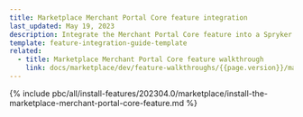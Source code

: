 ```yaml
---
title: Marketplace Merchant Portal Core feature integration
last_updated: May 19, 2023
description: Integrate the Merchant Portal Core feature into a Spryker project.
template: feature-integration-guide-template
related:
  - title: Marketplace Merchant Portal Core feature walkthrough
    link: docs/marketplace/dev/feature-walkthroughs/{{page.version}}/marketplace-merchant-portal-core-feature-walkthrough/marketplace-merchant-portal-core-feature-walkthrough.html
---
```


{% include pbc/all/install-features/202304.0/marketplace/install-the-marketplace-merchant-portal-core-feature.md %} <!-- To edit, see /_includes/pbc/all/install-features/202304.0/marketplace/install-the-marketplace-merchant-portal-core-feature.md -->
